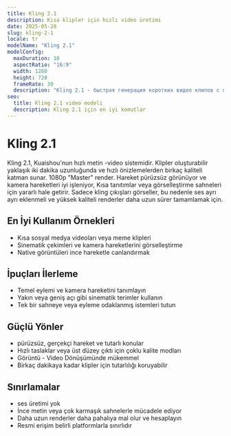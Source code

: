 ```yaml
---
title: Kling 2.1
description: Kısa klipler için hızlı video üretimi
date: 2025-05-20
slug: kling-2-1
locale: tr
modelName: "Kling 2.1"
modelConfig:
  maxDuration: 10
  aspectRatio: "16:9"
  width: 1280
  height: 720
  frameRate: 30
  description: "Kling 2.1 - быстрая генерация коротких видео клипов с плавными движениями"
seo:
  title: Kling 2.1 video modeli
  description: Kling 2.1 için en iyi komutlar
---
```


# Kling 2.1

Kling 2.1, Kuaishou'nun hızlı metin -video sistemidir. Klipler oluşturabilir
yaklaşık iki dakika uzunluğunda ve hızlı önizlemelerden birkaç kaliteli katman sunar.
1080p "Master" render. Hareket pürüzsüz görünüyor ve kamera hareketleri iyi işleniyor,
Kısa tanıtımlar veya görselleştirme sahneleri için yararlı hale getirir. Sadece kling çıkışları
görseller, bu nedenle ses ayrı ayrı eklenmeli ve yüksek kaliteli renderler daha uzun sürer
tamamlamak için.

## En İyi Kullanım Örnekleri

- Kısa sosyal medya videoları veya meme klipleri
- Sinematik çekimleri ve kamera hareketlerini görselleştirme
- Native görüntüleri ince hareketle canlandırmak

## İpuçları İlerleme

- Temel eylemi ve kamera hareketini tanımlayın
- Yakın veya geniş açı gibi sinematik terimler kullanın
- Tek bir sahneye veya eyleme odaklanmış istemleri tutun

## Güçlü Yönler

- pürüzsüz, gerçekçi hareket ve tutarlı konular
- Hızlı taslaklar veya üst düzey çıktı için çoklu kalite modları
- Görüntü - Video Dönüşümünde mükemmel
- Birkaç dakikaya kadar klipler için tutarlılığı koruyabilir

## Sınırlamalar

- ses üretimi yok
- İnce metin veya çok karmaşık sahnelerle mücadele ediyor
- Daha uzun renderler daha pahalıya mal olur ve hesaplayın
- Resmi erişim belirli platformlarla sınırlıdır
